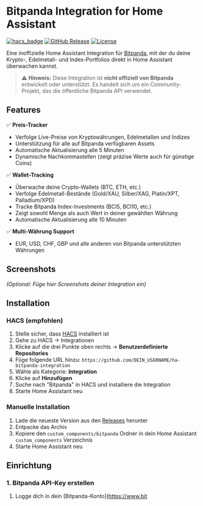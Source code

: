 # Bitpanda Integration for Home Assistant

[![hacs_badge](https://img.shields.io/badge/HACS-Custom-orange.svg)](https://github.com/custom-components/hacs)
[![GitHub Release](https://img.shields.io/github/release/DEIN_USERNAME/ha-bitpanda-integration.svg)](https://github.com/DEIN_USERNAME/ha-bitpanda-integration/releases)
[![License](https://img.shields.io/github/license/DEIN_USERNAME/ha-bitpanda-integration.svg)](LICENSE)

Eine inoffizielle Home Assistant Integration für [Bitpanda](https://www.bitpanda.com), mit der du deine Krypto-, Edelmetall- und Index-Portfolios direkt in Home Assistant überwachen kannst.

> ⚠️ **Hinweis:** Diese Integration ist **nicht offiziell von Bitpanda** entwickelt oder unterstützt. Es handelt sich um ein Community-Projekt, das die öffentliche Bitpanda API verwendet.

## Features

✅ **Preis-Tracker**
- Verfolge Live-Preise von Kryptowährungen, Edelmetallen und Indizes
- Unterstützung für alle auf Bitpanda verfügbaren Assets
- Automatische Aktualisierung alle 5 Minuten
- Dynamische Nachkommastellen (zeigt präzise Werte auch für günstige Coins)

✅ **Wallet-Tracking**
- Überwache deine Crypto-Wallets (BTC, ETH, etc.)
- Verfolge Edelmetall-Bestände (Gold/XAU, Silber/XAG, Platin/XPT, Palladium/XPD)
- Tracke Bitpanda Index-Investments (BCI5, BCI10, etc.)
- Zeigt sowohl Menge als auch Wert in deiner gewählten Währung
- Automatische Aktualisierung alle 10 Minuten

✅ **Multi-Währung Support**
- EUR, USD, CHF, GBP und alle anderen von Bitpanda unterstützten Währungen

## Screenshots

*(Optional: Füge hier Screenshots deiner Integration ein)*

## Installation

### HACS (empfohlen)

1. Stelle sicher, dass [HACS](https://hacs.xyz/) installiert ist
2. Gehe zu HACS → Integrationen
3. Klicke auf die drei Punkte oben rechts → **Benutzerdefinierte Repositories**
4. Füge folgende URL hinzu: `https://github.com/DEIN_USERNAME/ha-bitpanda-integration`
5. Wähle als Kategorie: **Integration**
6. Klicke auf **Hinzufügen**
7. Suche nach "Bitpanda" in HACS und installiere die Integration
8. Starte Home Assistant neu

### Manuelle Installation

1. Lade die neueste Version aus den [Releases](https://github.com/DEIN_USERNAME/ha-bitpanda-integration/releases) herunter
2. Entpacke das Archiv
3. Kopiere den `custom_components/bitpanda` Ordner in dein Home Assistant `custom_components` Verzeichnis
4. Starte Home Assistant neu

## Einrichtung

### 1. Bitpanda API-Key erstellen

1. Logge dich in dein [Bitpanda-Konto](https://www.bit
